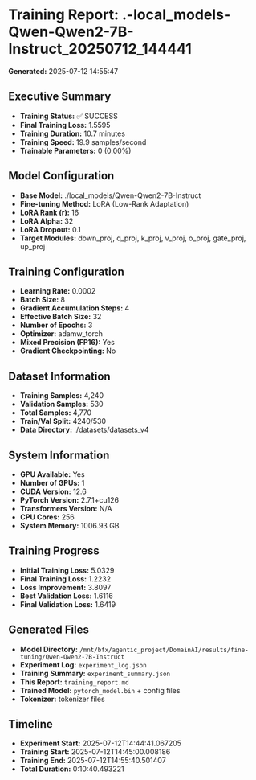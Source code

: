 # Training Report: .-local_models-Qwen-Qwen2-7B-Instruct_20250712_144441

**Generated:** 2025-07-12 14:55:47

## Executive Summary
- **Training Status:** ✅ SUCCESS
- **Final Training Loss:** 1.5595
- **Training Duration:** 10.7 minutes
- **Training Speed:** 19.9 samples/second
- **Trainable Parameters:** 0 (0.00%)

## Model Configuration
- **Base Model:** ./local_models/Qwen-Qwen2-7B-Instruct
- **Fine-tuning Method:** LoRA (Low-Rank Adaptation)
- **LoRA Rank (r):** 16
- **LoRA Alpha:** 32
- **LoRA Dropout:** 0.1
- **Target Modules:** down_proj, q_proj, k_proj, v_proj, o_proj, gate_proj, up_proj

## Training Configuration
- **Learning Rate:** 0.0002
- **Batch Size:** 8
- **Gradient Accumulation Steps:** 4
- **Effective Batch Size:** 32
- **Number of Epochs:** 3
- **Optimizer:** adamw_torch
- **Mixed Precision (FP16):** Yes
- **Gradient Checkpointing:** No

## Dataset Information
- **Training Samples:** 4,240
- **Validation Samples:** 530
- **Total Samples:** 4,770
- **Train/Val Split:** 4240/530
- **Data Directory:** ./datasets/datasets_v4

## System Information
- **GPU Available:** Yes
- **Number of GPUs:** 1
- **CUDA Version:** 12.6
- **PyTorch Version:** 2.7.1+cu126
- **Transformers Version:** N/A
- **CPU Cores:** 256
- **System Memory:** 1006.93 GB

## Training Progress
- **Initial Training Loss:** 5.0329
- **Final Training Loss:** 1.2232
- **Loss Improvement:** 3.8097
- **Best Validation Loss:** 1.6116
- **Final Validation Loss:** 1.6419

## Generated Files
- **Model Directory:** `/mnt/bfx/agentic_project/DomainAI/results/fine-tuning/Qwen-Qwen2-7B-Instruct`
- **Experiment Log:** `experiment_log.json`
- **Training Summary:** `experiment_summary.json`
- **This Report:** `training_report.md`
- **Trained Model:** `pytorch_model.bin` + config files
- **Tokenizer:** tokenizer files

## Timeline
- **Experiment Start:** 2025-07-12T14:44:41.067205
- **Training Start:** 2025-07-12T14:45:00.008186
- **Training End:** 2025-07-12T14:55:40.501407
- **Total Duration:** 0:10:40.493221
